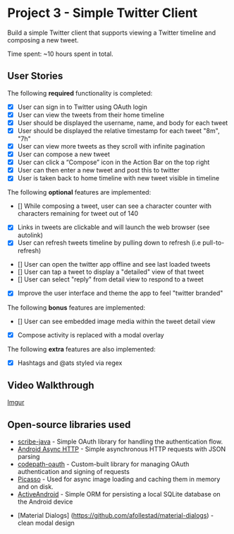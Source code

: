 # Project 3 - Simple Twitter Client

Build a simple Twitter client that supports viewing a Twitter timeline and composing a new tweet.

Time spent: ~10 hours spent in total.

## User Stories

The following **required** functionality is completed:

* [x] User can sign in to Twitter using OAuth login
* [x] User can view the tweets from their home timeline
* [x] User should be displayed the username, name, and body for each tweet
* [x] User should be displayed the relative timestamp for each tweet "8m", "7h"
* [x] User can view more tweets as they scroll with infinite pagination
* [x] User can compose a new tweet
* [x] User can click a “Compose” icon in the Action Bar on the top right
* [x] User can then enter a new tweet and post this to twitter
* [x] User is taken back to home timeline with new tweet visible in timeline

The following **optional** features are implemented:

* [] While composing a tweet, user can see a character counter with characters remaining for tweet out of 140
* [x] Links in tweets are clickable and will launch the web browser (see autolink)
* [x] User can refresh tweets timeline by pulling down to refresh (i.e pull-to-refresh)
* [] User can open the twitter app offline and see last loaded tweets
* [] User can tap a tweet to display a "detailed" view of that tweet
* [] User can select "reply" from detail view to respond to a tweet
* [x] Improve the user interface and theme the app to feel "twitter branded"

The following **bonus** features are implemented:

* [] User can see embedded image media within the tweet detail view
* [x] Compose activity is replaced with a modal overlay

The following **extra** features are also implemented:
* [x] Hashtags and @ats styled via regex

## Video Walkthrough

[Imgur](http://i.imgur.com/wNPtPKA.gifv)

## Open-source libraries used

 * [scribe-java](https://github.com/fernandezpablo85/scribe-java) - Simple OAuth library for handling the authentication flow.
 * [Android Async HTTP](https://github.com/loopj/android-async-http) - Simple asynchronous HTTP requests with JSON parsing
 * [codepath-oauth](https://github.com/thecodepath/android-oauth-handler) - Custom-built library for managing OAuth authentication and signing of requests
 * [Picasso](https://github.com/square/picasso) - Used for async image loading and caching them in memory and on disk.
 * [ActiveAndroid](https://github.com/pardom/ActiveAndroid) - Simple ORM for persisting a local SQLite database on the Android device
- [Material Dialogs] (https://github.com/afollestad/material-dialogs) - clean modal design
